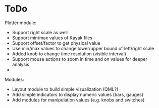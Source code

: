 ToDo
==

Plotter module:
  - Support right scale as well
  - Support min/max values of Kayak files
  - Support offset/factor to get physical value
  - Use min/max values to change lower/upper bound of left/right scale
  - Added knob to change time resolution (visible interval)
  - Support mouse actions to zoom in time and on values for deeper analysis
  - 

Modules:
  - Layout module to build simple visualization (QML?)
  - Add simple indicators to display numeric values (bars, gauges)
  - Add modules for manipulation values (e.g. knobs and switches)
